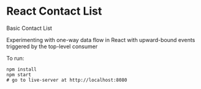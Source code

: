 React Contact List
==================

Basic Contact List

Experimenting with one-way data flow in React with upward-bound events triggered by the top-level consumer

To run:

```
npm install
npm start
# go to live-server at http://localhost:8080
```
